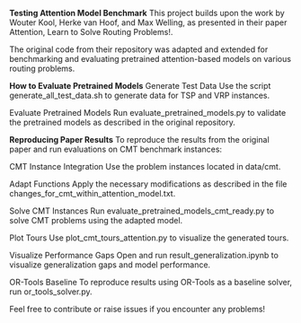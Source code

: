__Testing Attention Model Benchmark__
This project builds upon the work by Wouter Kool, Herke van Hoof, and Max Welling, as presented in their paper Attention, Learn to Solve Routing Problems!.

The original code from their repository was adapted and extended for benchmarking and evaluating pretrained attention-based models on various routing problems.

__How to Evaluate Pretrained Models__
Generate Test Data
Use the script generate_all_test_data.sh to generate data for TSP and VRP instances.

Evaluate Pretrained Models
Run evaluate_pretrained_models.py to validate the pretrained models as described in the original repository.

__Reproducing Paper Results__
To reproduce the results from the original paper and run evaluations on CMT benchmark instances:

CMT Instance Integration
Use the problem instances located in data/cmt.

Adapt Functions
Apply the necessary modifications as described in the file changes_for_cmt_within_attention_model.txt.

Solve CMT Instances
Run evaluate_pretrained_models_cmt_ready.py to solve CMT problems using the adapted model.

Plot Tours
Use plot_cmt_tours_attention.py to visualize the generated tours.

Visualize Performance Gaps
Open and run result_generalization.ipynb to visualize generalization gaps and model performance.

OR-Tools Baseline
To reproduce results using OR-Tools as a baseline solver, run or_tools_solver.py.

Feel free to contribute or raise issues if you encounter any problems!

